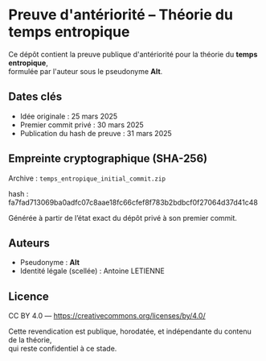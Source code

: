# Preuve d'antériorité – Théorie du temps entropique

Ce dépôt contient la preuve publique d'antériorité pour la théorie du **temps entropique**,  
formulée par l'auteur sous le pseudonyme **Alt**.

## Dates clés

- Idée originale : 25 mars 2025
- Premier commit privé : 30 mars 2025
- Publication du hash de preuve : 31 mars 2025

## Empreinte cryptographique (SHA-256)

Archive : `temps_entropique_initial_commit.zip`

hash : fa7fad713069ba0adfc07c8aae18fc66cfef8f783b2bdbcf0f27064d37d41c48

Générée à partir de l’état exact du dépôt privé à son premier commit.

## Auteurs

- Pseudonyme : **Alt**  
- Identité légale (scellée) : Antoine LETIENNE

## Licence

CC BY 4.0 — https://creativecommons.org/licenses/by/4.0/

Cette revendication est publique, horodatée, et indépendante du contenu de la théorie,  
qui reste confidentiel à ce stade.
